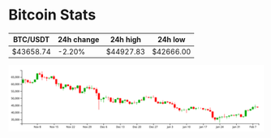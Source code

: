 # Bitcoin Stats

BTC/USDT|24h change|24h high|24h low|
|---|---|---|---|
|$43658.74|-2.20%|$44927.83|$42666.00|

<img src="./chart.svg">
